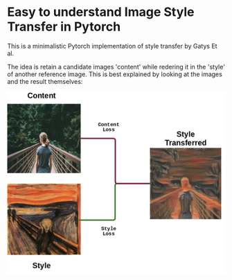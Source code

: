 # Easy to understand Image Style Transfer in Pytorch

This is a minimalistic Pytorch implementation of style transfer by Gatys Et al. 

The idea is retain a candidate images 'content' while redering it in the 'style' of another reference image. This is best explained by looking at the images and the result themselves:
   
   <img src='https://raw.githubusercontent.com/tumble-weed/style-transfer/master/style_transfer_flowchart.png' />
